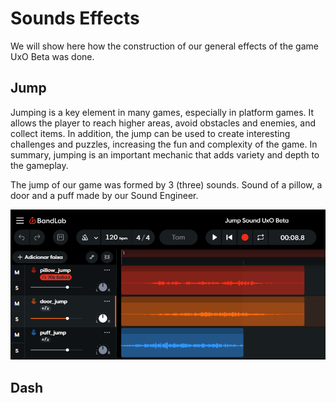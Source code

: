 # Sounds Effects
We will show here how the construction of our general effects of the game UxO Beta was done.

## Jump
Jumping is a key element in many games, especially in platform games. It allows the player to reach higher areas, avoid obstacles and enemies, and collect items. In addition, the jump can be used to create interesting challenges and puzzles, increasing the fun and complexity of the game. In summary, jumping is an important mechanic that adds variety and depth to the gameplay.

The jump of our game was formed by 3 (three) sounds. Sound of a pillow, a door and a puff made by our Sound Engineer.

<p align="center"> 
  <img src="image_general/bandlab_jump.png" alt="BandLab Jump.png"">
</p>

## Dash



